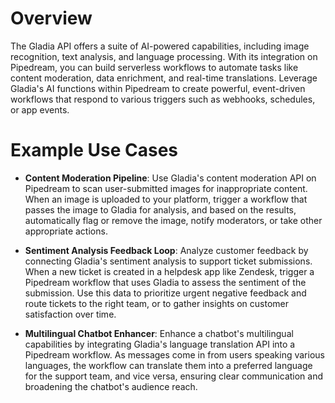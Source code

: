 # Overview

The Gladia API offers a suite of AI-powered capabilities, including image recognition, text analysis, and language processing. With its integration on Pipedream, you can build serverless workflows to automate tasks like content moderation, data enrichment, and real-time translations. Leverage Gladia's AI functions within Pipedream to create powerful, event-driven workflows that respond to various triggers such as webhooks, schedules, or app events.

# Example Use Cases

- **Content Moderation Pipeline**: Use Gladia's content moderation API on Pipedream to scan user-submitted images for inappropriate content. When an image is uploaded to your platform, trigger a workflow that passes the image to Gladia for analysis, and based on the results, automatically flag or remove the image, notify moderators, or take other appropriate actions.

- **Sentiment Analysis Feedback Loop**: Analyze customer feedback by connecting Gladia's sentiment analysis to support ticket submissions. When a new ticket is created in a helpdesk app like Zendesk, trigger a Pipedream workflow that uses Gladia to assess the sentiment of the submission. Use this data to prioritize urgent negative feedback and route tickets to the right team, or to gather insights on customer satisfaction over time.

- **Multilingual Chatbot Enhancer**: Enhance a chatbot's multilingual capabilities by integrating Gladia's language translation API into a Pipedream workflow. As messages come in from users speaking various languages, the workflow can translate them into a preferred language for the support team, and vice versa, ensuring clear communication and broadening the chatbot's audience reach.
